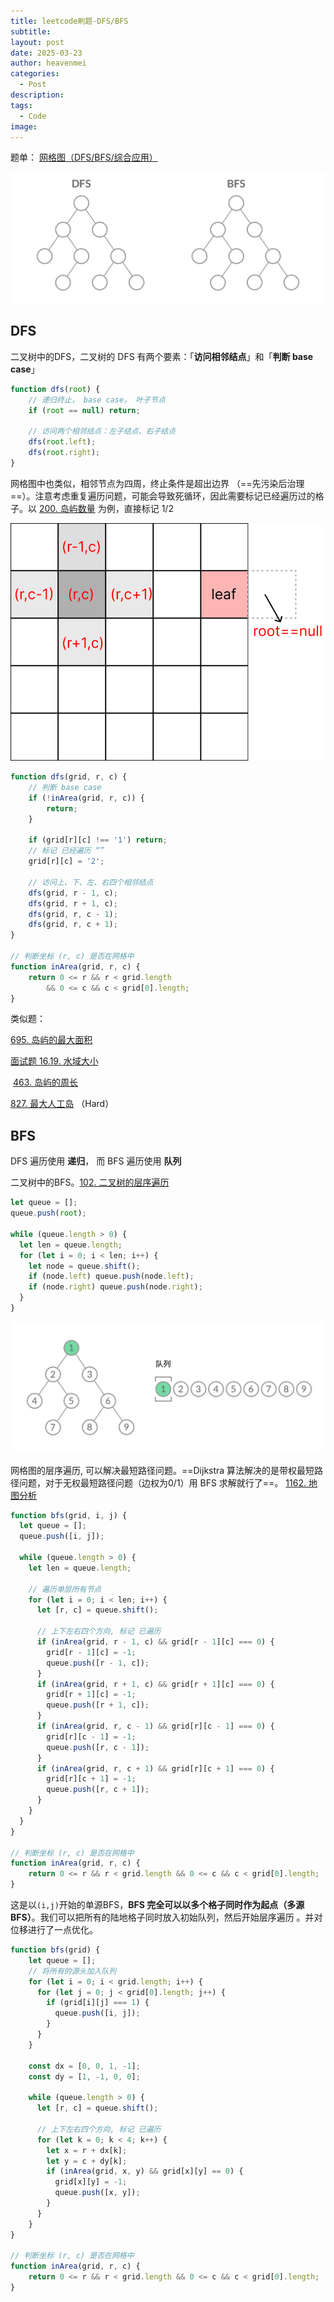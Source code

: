 ```yaml
---
title: leetcode刷题-DFS/BFS
subtitle: 
layout: post
date: 2025-03-23
author: heavenmei
categories:
  - Post
description: 
tags:
  - Code
image:
---
```

题单： [网格图（DFS/BFS/综合应用）](https://leetcode.cn/circle/discuss/YiXPXW/)

![](assets/2025-03-23-leetcode-DFS-BFS-20250323044746.gif)

## DFS

二叉树中的DFS，二叉树的 DFS 有两个要素：「**访问相邻结点**」和「**判断 base case**」
```js
function dfs(root) {
    // 递归终止， base case， 叶子节点
    if (root == null) return;

    // 访问两个相邻结点：左子结点、右子结点
    dfs(root.left);
    dfs(root.right);
}
```

网格图中也类似，相邻节点为四周，终止条件是超出边界 （==先污染后治理==）。注意考虑重复遍历问题，可能会导致死循环，因此需要标记已经遍历过的格子。以 [200. 岛屿数量](https://leetcode.cn/problems/number-of-islands/) 为例，直接标记 1/2

![|400](assets/2025-03-23-leetcode-DFS-BFS-20250323015916.png)

```js
function dfs(grid, r, c) {
    // 判断 base case
    if (!inArea(grid, r, c)) {
        return;
    }

	if (grid[r][c] !== '1') return;
	// 标记 已经遍历 “”
	grid[r][c] = '2';
	
    // 访问上、下、左、右四个相邻结点
    dfs(grid, r - 1, c);
    dfs(grid, r + 1, c);
    dfs(grid, r, c - 1);
    dfs(grid, r, c + 1);
}

// 判断坐标 (r, c) 是否在网格中
function inArea(grid, r, c) {
    return 0 <= r && r < grid.length 
		&& 0 <= c && c < grid[0].length;
}
```


类似题：

[695. 岛屿的最大面积](https://leetcode.cn/problems/max-area-of-island/)

[面试题 16.19. 水域大小](https://leetcode.cn/problems/pond-sizes-lcci/)

 [463. 岛屿的周长](https://leetcode.cn/problems/island-perimeter/)

[827. 最大人工岛](https://leetcode-cn.com/problems/making-a-large-island/) （Hard）
## BFS
DFS 遍历使用 **递归**， 而 BFS 遍历使用 **队列**

二叉树中的BFS。[102. 二叉树的层序遍历](https://leetcode.cn/problems/binary-tree-level-order-traversal/)
```js
let queue = [];
queue.push(root);

while (queue.length > 0) {
  let len = queue.length;
  for (let i = 0; i < len; i++) {
    let node = queue.shift();
    if (node.left) queue.push(node.left);
    if (node.right) queue.push(node.right);
  }
}
```

![|500](assets/2025-03-23-leetcode-DFS-BFS-20250324074522.gif)


网格图的层序遍历, 可以解决最短路径问题。==Dijkstra 算法解决的是带权最短路径问题，对于无权最短路径问题（边权为0/1）用 BFS 求解就行了==。 [1162. 地图分析](https://leetcode.cn/problems/as-far-from-land-as-possible/) 


```js
function bfs(grid, i, j) {
  let queue = [];
  queue.push([i, j]);

  while (queue.length > 0) {
    let len = queue.length;

    // 遍历单层所有节点
    for (let i = 0; i < len; i++) {
      let [r, c] = queue.shift();

      // 上下左右四个方向, 标记 已遍历
      if (inArea(grid, r - 1, c) && grid[r - 1][c] === 0) {
        grid[r - 1][c] = -1;
        queue.push([r - 1, c]);
      }
      if (inArea(grid, r + 1, c) && grid[r + 1][c] === 0) {
        grid[r + 1][c] = -1;
        queue.push([r + 1, c]);
      }
      if (inArea(grid, r, c - 1) && grid[r][c - 1] === 0) {
        grid[r][c - 1] = -1;
        queue.push([r, c - 1]);
      }
      if (inArea(grid, r, c + 1) && grid[r][c + 1] === 0) {
        grid[r][c + 1] = -1;
        queue.push([r, c + 1]);
      }
    }
  }
}

// 判断坐标 (r, c) 是否在网格中
function inArea(grid, r, c) {
	return 0 <= r && r < grid.length && 0 <= c && c < grid[0].length;
}
```


这是以`(i,j)`开始的单源BFS，**BFS 完全可以以多个格子同时作为起点（多源 BFS）**。我们可以把所有的陆地格子同时放入初始队列，然后开始层序遍历 。并对位移进行了一点优化。

```js
function bfs(grid) {
	let queue = [];
	// 将所有的源头加入队列
	for (let i = 0; i < grid.length; i++) {
	  for (let j = 0; j < grid[0].length; j++) {
		if (grid[i][j] === 1) {
		  queue.push([i, j]);
		}
	  }
	}
	
	const dx = [0, 0, 1, -1];
	const dy = [1, -1, 0, 0];
	
	while (queue.length > 0) {
	  let [r, c] = queue.shift();
	
	  // 上下左右四个方向, 标记 已遍历
	  for (let k = 0; k < 4; k++) {
		let x = r + dx[k];
		let y = c + dy[k];
		if (inArea(grid, x, y) && grid[x][y] == 0) {
		  grid[x][y] = -1;
		  queue.push([x, y]);
		}
	  }
	}
}

// 判断坐标 (r, c) 是否在网格中
function inArea(grid, r, c) {
	return 0 <= r && r < grid.length && 0 <= c && c < grid[0].length;
}

```